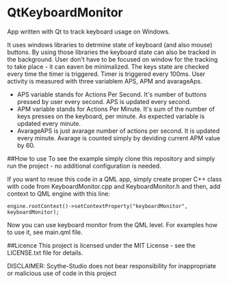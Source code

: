 # QtKeyboardMonitor
App written with Qt to track keyboard usage on Windows.

It uses windows libraries to detrmine state of keyboard (and also mouse) buttons.
By using those libraries the keyboard state can also be tracked in the background.
User don't have to be focused on window for the tracking to take place - it can eaven be minimalized.
The keys state are checked every time the timer is triggered. Timer is triggered every 100ms.
User activity is measured with three variablem APS, APM and avarageAps.

- APS variable stands for Actions Per Second. It's number of buttons pressed by user every second. APS is updated every second.
- APM variable stands for Actions Per Minute. It's sum of the number of keys presses on the keyboard, per minute. As expected variable is updated every minute.
- AvarageAPS is just avarage number of actions per second. It is updated every minute. Avarage is counted simply by deviding current APM value by 60.

##How to use
To see the example simply clone this repository and simply run the project - no additional configuration is needed.

If you want to reuse this code in a QML app, simply create proper C++ class with code from KeyboardMonitor.cpp and KeyboardMonitor.h and then, add context to QML engine with this line:

`engine.rootContext()->setContextProperty("keyboardMonitor", keyboardMonitor);`

Now you can use keyboard monitor from the QML level. For examples how to use it, see main.qml file.

##Licence
This project is licensed under the MIT License - see the LICENSE.txt file for details.
 
 DISCLAIMER: Scythe-Studio does not bear responsibility for inappropriate or malicious use of code in this project
